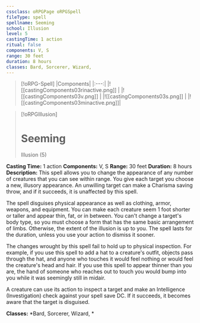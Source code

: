 ```yaml
---
cssclass: oRPGPage oRPGSpell
fileType: spell
spellname: Seeming
school: Illusion
level: 5
castingTime: 1 action
ritual: false
components: V, S
range: 30 feet
duration: 8 hours
classes: Bard, Sorcerer, Wizard,
---
```

> [!oRPG-Spell]
> |Components|
> |:---:|
> |![[castingComponents03rinactive.png]] |
> |![[castingComponents03v.png]] |
> |![[castingComponents03s.png]] |
> |![[castingComponents03minactive.png]]|

> [!oRPGIllusion]
>#  Seeming
> Illusion  (5)

**Casting Time:** 1 action
**Components:** V, S
**Range:** 30 feet
**Duration:**  8 hours
**Description:**
This spell allows you to change the appearance of any number of creatures that you can see within range. You give each target you choose a new, illusory appearance. An unwilling target can make a Charisma saving throw, and if it succeeds, it is unaffected by this spell.



 The spell disguises physical appearance as well as clothing, armor, weapons, and equipment. You can make each creature seem 1 foot shorter or taller and appear thin, fat, or in between. You can't change a target's body type, so you must choose a form that has the same basic arrangement of limbs. Otherwise, the extent of the illusion is up to you. The spell lasts for the duration, unless you use your action to dismiss it sooner.



 The changes wrought by this spell fail to hold up to physical inspection. For example, if you use this spell to add a hat to a creature's outfit, objects pass through the hat, and anyone who touches it would feel nothing or would feel the creature's head and hair. If you use this spell to appear thinner than you are, the hand of someone who reaches out to touch you would bump into you while it was seemingly still in midair.



 A creature can use its action to inspect a target and make an Intelligence (Investigation) check against your spell save DC. If it succeeds, it becomes aware that the target is disguised.



**Classes:**  *Bard, Sorcerer, Wizard, *



